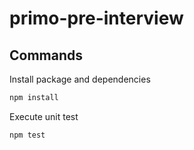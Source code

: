 # primo-pre-interview

## Commands
Install package and dependencies
```bash
npm install
```

Execute unit test
```bash
npm test
```
